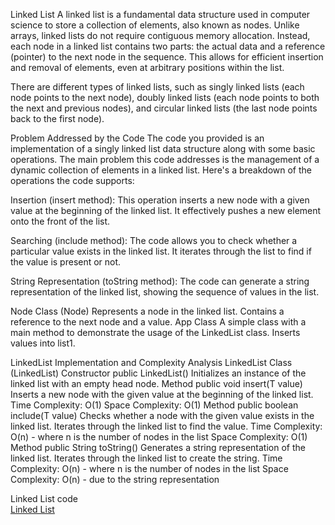 Linked List
A linked list is a fundamental data structure used in computer science to store a collection of elements, also known as nodes. Unlike arrays, linked lists do not require contiguous memory allocation. Instead, each node in a linked list contains two parts: the actual data and a reference (pointer) to the next node in the sequence. This allows for efficient insertion and removal of elements, even at arbitrary positions within the list.

There are different types of linked lists, such as singly linked lists (each node points to the next node), doubly linked lists (each node points to both the next and previous nodes), and circular linked lists (the last node points back to the first node).

Problem Addressed by the Code
The code you provided is an implementation of a singly linked list data structure along with some basic operations. The main problem this code addresses is the management of a dynamic collection of elements in a linked list. Here's a breakdown of the operations the code supports:

Insertion (insert method): This operation inserts a new node with a given value at the beginning of the linked list. It effectively pushes a new element onto the front of the list.

Searching (include method): The code allows you to check whether a particular value exists in the linked list. It iterates through the list to find if the value is present or not.

String Representation (toString method): The code can generate a string representation of the linked list, showing the sequence of values in the list.

Node Class (Node<T>)
Represents a node in the linked list.
Contains a reference to the next node and a value.
App Class
A simple class with a main method to demonstrate the usage of the LinkedList class.
Inserts values into list1.



LinkedList Implementation and Complexity Analysis
LinkedList Class (LinkedList<T>)
Constructor public LinkedList()
Initializes an instance of the linked list with an empty head node.
Method public void insert(T value)
Inserts a new node with the given value at the beginning of the linked list.
Time Complexity: O(1)
Space Complexity: O(1)
Method public boolean include(T value)
Checks whether a node with the given value exists in the linked list.
Iterates through the linked list to find the value.
Time Complexity: O(n) - where n is the number of nodes in the list
Space Complexity: O(1)
Method public String toString()
Generates a string representation of the linked list.
Iterates through the linked list to create the string.
Time Complexity: O(n) - where n is the number of nodes in the list
Space Complexity: O(n) - due to the string representation

 Linked List code  
[ Linked List ](./app/src/)

